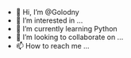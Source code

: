 - 👋 Hi, I’m @Golodny
- 👀 I’m interested in ...
- 🌱 I’m currently learning Python
- 💞️ I’m looking to collaborate on ...
- 📫 How to reach me ...

<!---
Golodny/Golodny is a ✨ special ✨ repository because its `README.md` (this file) appears on your GitHub profile.
You can click the Preview link to take a look at your changes.
--->
